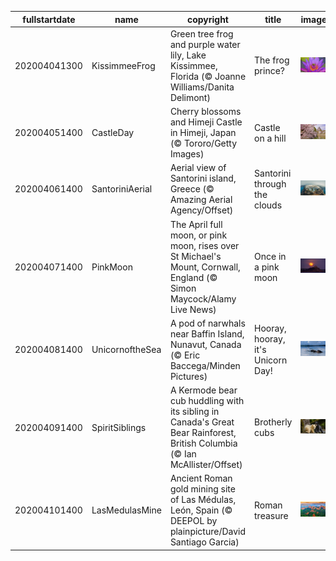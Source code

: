 |fullstartdate|name|copyright|title|image|
|--|--|--|--|--|
202004041300|KissimmeeFrog|Green tree frog and purple water lily, Lake Kissimmee, Florida (© Joanne Williams/Danita Delimont)|The frog prince?|![](/en-AU/2020/04/202004041300KissimmeeFrog.jpg)|
202004051400|CastleDay|Cherry blossoms and Himeji Castle in Himeji, Japan (© Tororo/Getty Images)|Castle on a hill|![](/en-AU/2020/04/202004051400CastleDay.jpg)|
202004061400|SantoriniAerial|Aerial view of Santorini island, Greece (© Amazing Aerial Agency/Offset)|Santorini through the clouds|![](/en-AU/2020/04/202004061400SantoriniAerial.jpg)|
202004071400|PinkMoon|The April full moon, or pink moon, rises over St Michael's Mount, Cornwall, England (© Simon Maycock/Alamy Live News)|Once in a pink moon|![](/en-AU/2020/04/202004071400PinkMoon.jpg)|
202004081400|UnicornoftheSea|A pod of narwhals near Baffin Island, Nunavut, Canada (© Eric Baccega/Minden Pictures)|Hooray, hooray, it's Unicorn Day!|![](/en-AU/2020/04/202004081400UnicornoftheSea.jpg)|
202004091400|SpiritSiblings|A Kermode bear cub huddling with its sibling in Canada's Great Bear Rainforest, British Columbia (© Ian McAllister/Offset)|Brotherly cubs|![](/en-AU/2020/04/202004091400SpiritSiblings.jpg)|
202004101400|LasMedulasMine|Ancient Roman gold mining site of Las Médulas, León, Spain (© DEEPOL by plainpicture/David Santiago Garcia)|Roman treasure|![](/en-AU/2020/04/202004101400LasMedulasMine.jpg)|
